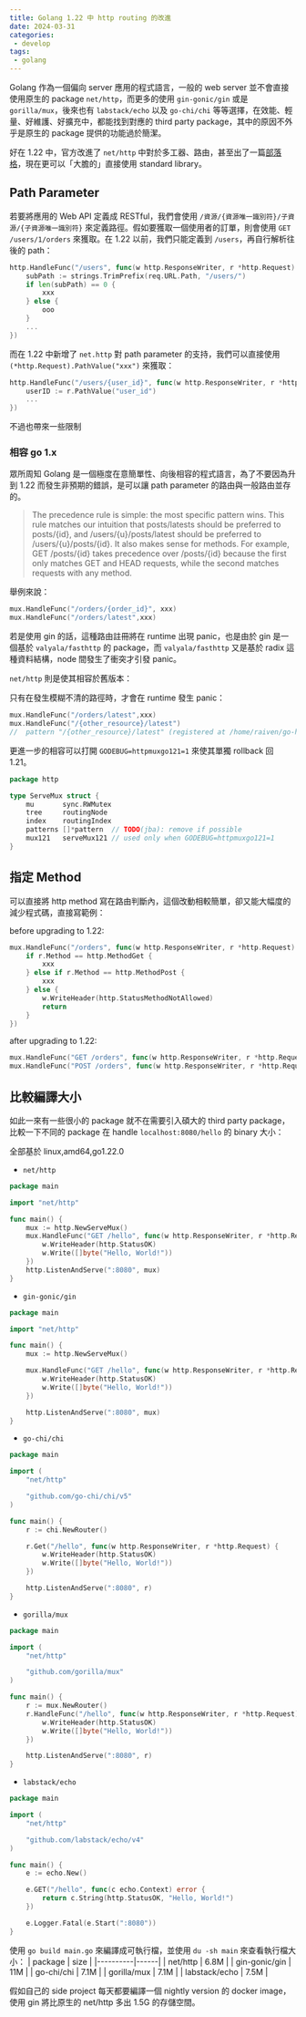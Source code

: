 ```yaml
---
title: Golang 1.22 中 http routing 的改進
date: 2024-03-31
categories:
 - develop
tags:
 - golang
---
```


Golang 作為一個偏向 server 應用的程式語言，一般的 web server 並不會直接使用原生的 package `net/http`，而更多的使用 `gin-gonic/gin` 或是 `gorilla/mux`，後來也有 `labstack/echo` 以及 `go-chi/chi` 等等選擇，在效能、輕量、好維護、好擴充中，都能找到對應的 third party package，其中的原因不外乎是原生的 package 提供的功能過於簡潔。

好在 1.22 中，官方改進了 `net/http` 中對於多工器、路由，甚至出了一篇[部落格](https://go.dev/blog/routing-enhancements)，現在更可以「大膽的」直接使用 standard library。

## Path Parameter

若要將應用的 Web API 定義成 RESTful，我們會使用 `/資源/{資源唯一識別符}/子資源/{子資源唯一識別符}` 來定義路徑。假如要獲取一個使用者的訂單，則會使用 `GET /users/1/orders` 來獲取。在 1.22 以前，我們只能定義到 `/users`，再自行解析往後的 path：

```go
http.HandleFunc("/users", func(w http.ResponseWriter, r *http.Request) {
    subPath := strings.TrimPrefix(req.URL.Path, "/users/")
    if len(subPath) == 0 {
        xxx
    } else {
        ooo
    }
    ...
})
```

而在 1.22 中新增了 `net.http` 對 path parameter 的支持，我們可以直接使用 `(*http.Request).PathValue("xxx")` 來獲取：

```go
http.HandleFunc("/users/{user_id}", func(w http.ResponseWriter, r *http.Request) {
    userID := r.PathValue("user_id")
    ...
})
```

不過也帶來一些限制

### 相容 go 1.x

眾所周知 Golang 是一個極度在意簡單性、向後相容的程式語言，為了不要因為升到 1.22 而發生非預期的錯誤，是可以讓 path parameter 的路由與一般路由並存的。

> The precedence rule is simple: the most specific pattern wins. This rule matches our intuition that posts/latests should be preferred to posts/{id}, and /users/{u}/posts/latest should be preferred to /users/{u}/posts/{id}. It also makes sense for methods. For example, GET /posts/{id} takes precedence over /posts/{id} because the first only matches GET and HEAD requests, while the second matches requests with any method.

舉例來說：

```go
mux.HandleFunc("/orders/{order_id}", xxx)
mux.HandleFunc("/orders/latest",xxx)
```

若是使用 gin 的話，這種路由註冊將在 runtime 出現 panic，也是由於 gin 是一個基於 `valyala/fasthttp` 的 package，而 `valyala/fasthttp` 又是基於 radix 這種資料結構，node 間發生了衝突才引發 panic。

`net/http` 則是使其相容於舊版本：

只有在發生模糊不清的路徑時，才會在 runtime 發生 panic：

```go
mux.HandleFunc("/orders/latest",xxx)
mux.HandleFunc("/{other_resource}/latest")
//  pattern "/{other_resource}/latest" (registered at /home/raiven/go-http-22/main.go:110) conflicts with pattern "/orders/{order_id}"
```

更進一步的相容可以打開 `GODEBUG=httpmuxgo121=1` 來使其單獨 rollback 回 1.21。

```go
package http

type ServeMux struct {
    mu       sync.RWMutex
    tree     routingNode
    index    routingIndex
    patterns []*pattern  // TODO(jba): remove if possible
    mux121   serveMux121 // used only when GODEBUG=httpmuxgo121=1
}
```

## 指定 Method

可以直接將 http method 寫在路由判斷內，這個改動相較簡單，卻又能大幅度的減少程式碼，直接寫範例：

before upgrading to 1.22:

```go
mux.HandleFunc("/orders", func(w http.ResponseWriter, r *http.Request) {
    if r.Method == http.MethodGet {
        xxx
    } else if r.Method == http.MethodPost {
        xxx
    } else {
        w.WriteHeader(http.StatusMethodNotAllowed)
        return
    }
})
```

after upgrading to 1.22:

```go
mux.HandleFunc("GET /orders", func(w http.ResponseWriter, r *http.Request) {})
mux.HandleFunc("POST /orders", func(w http.ResponseWriter, r *http.Request) {})
```

## 比較編譯大小

如此一來有一些很小的 package 就不在需要引入碩大的 third party package，比較一下不同的 package 在 handle `localhost:8080/hello` 的 binary 大小：

全部基於 linux,amd64,go1.22.0

- `net/http`

```go
package main

import "net/http"

func main() {
    mux := http.NewServeMux()
    mux.HandleFunc("GET /hello", func(w http.ResponseWriter, r *http.Request) {
        w.WriteHeader(http.StatusOK)
        w.Write([]byte("Hello, World!"))
    })
    http.ListenAndServe(":8080", mux)
}
```

- `gin-gonic/gin`

```go
package main

import "net/http"

func main() {
    mux := http.NewServeMux()

    mux.HandleFunc("GET /hello", func(w http.ResponseWriter, r *http.Request) {
        w.WriteHeader(http.StatusOK)
        w.Write([]byte("Hello, World!"))
    })

    http.ListenAndServe(":8080", mux)
}
```

- `go-chi/chi`

```go
package main

import (
    "net/http"

    "github.com/go-chi/chi/v5"
)

func main() {
    r := chi.NewRouter()

    r.Get("/hello", func(w http.ResponseWriter, r *http.Request) {
        w.WriteHeader(http.StatusOK)
        w.Write([]byte("Hello, World!"))
    })

    http.ListenAndServe(":8080", r)
}
```

- `gorilla/mux`

```go
package main

import (
    "net/http"

    "github.com/gorilla/mux"
)

func main() {
    r := mux.NewRouter()
    r.HandleFunc("/hello", func(w http.ResponseWriter, r *http.Request) {
        w.WriteHeader(http.StatusOK)
        w.Write([]byte("Hello, World!"))
    })

    http.ListenAndServe(":8080", r)
}
```

- `labstack/echo`

```go
package main

import (
    "net/http"

    "github.com/labstack/echo/v4"
)

func main() {
    e := echo.New()

    e.GET("/hello", func(c echo.Context) error {
        return c.String(http.StatusOK, "Hello, World!")
    })

    e.Logger.Fatal(e.Start(":8080"))
}
```

使用 `go build main.go` 來編譯成可執行檔，並使用 `du -sh main` 來查看執行檔大小：
| package  | size |
|----------|------|
| net/http | 6.8M |
| gin-gonic/gin | 11M |
| go-chi/chi | 7.1M |
| gorilla/mux | 7.1M |
| labstack/echo | 7.5M |

假如自己的 side project 每天都要編譯一個 nightly version 的 docker image，使用 gin 將比原生的 net/http 多出 1.5G 的存儲空間。
